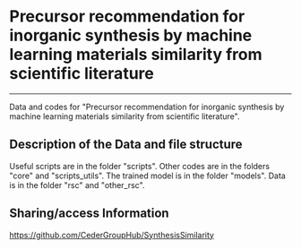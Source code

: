 # Precursor recommendation for inorganic synthesis by machine learning materials similarity from scientific literature
---

Data and codes for "Precursor recommendation for inorganic synthesis by machine learning materials similarity from scientific literature".


## Description of the Data and file structure

Useful scripts are in the folder "scripts".
Other codes are in the folders "core" and "scripts_utils".
The trained model is in the folder "models".
Data is in the folder "rsc" and "other_rsc".


## Sharing/access Information

https://github.com/CederGroupHub/SynthesisSimilarity

